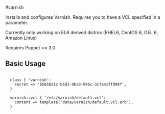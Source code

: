 #varnish

Installs and configures Varnish.  Requires you to have a VCL specified
in a parameter.

Currently only working on EL6 derived distros (RHEL6, CentOS 6, OEL 6,
Amazon Linux)

Requires Puppet >= 3.0

## Basic Usage

```puppet

  class { 'varnish':
    secret => '6565bd1c-b6d1-4ba3-99bc-3c7a41ffd94f',
  }

  varnish::vcl { '/etc/varnish/default.vcl':
    content => template('data/varnish/default.vcl.erb'),
  }
```
